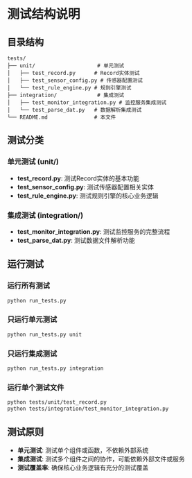 # 测试结构说明

## 目录结构

```
tests/
├── unit/                    # 单元测试
│   ├── test_record.py      # Record实体测试
│   ├── test_sensor_config.py # 传感器配置测试
│   └── test_rule_engine.py # 规则引擎测试
├── integration/             # 集成测试
│   ├── test_monitor_integration.py # 监控服务集成测试
│   └── test_parse_dat.py   # 数据解析集成测试
└── README.md               # 本文件
```

## 测试分类

### 单元测试 (unit/)
- **test_record.py**: 测试Record实体的基本功能
- **test_sensor_config.py**: 测试传感器配置相关实体
- **test_rule_engine.py**: 测试规则引擎的核心业务逻辑

### 集成测试 (integration/)
- **test_monitor_integration.py**: 测试监控服务的完整流程
- **test_parse_dat.py**: 测试数据文件解析功能

## 运行测试

### 运行所有测试
```bash
python run_tests.py
```

### 只运行单元测试
```bash
python run_tests.py unit
```

### 只运行集成测试
```bash
python run_tests.py integration
```

### 运行单个测试文件
```bash
python tests/unit/test_record.py
python tests/integration/test_monitor_integration.py
```

## 测试原则

- **单元测试**: 测试单个组件或函数，不依赖外部系统
- **集成测试**: 测试多个组件之间的协作，可能依赖外部文件或服务
- **测试覆盖率**: 确保核心业务逻辑有充分的测试覆盖 
